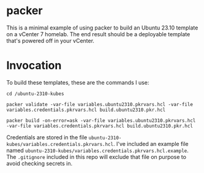 # packer
This is a minimal example of using packer to build an Ubuntu 23.10 template on a vCenter 7 homelab. The end result should be a deployable template that's powered off in your vCenter.

# Invocation
To build these templates, these are the commands I use:

`cd /ubuntu-2310-kubes`

`packer validate -var-file variables.ubuntu2310.pkrvars.hcl -var-file variables.credentials.pkrvars.hcl build.ubuntu2310.pkr.hcl`

`packer build -on-error=ask -var-file variables.ubuntu2310.pkrvars.hcl -var-file variables.credentials.pkrvars.hcl build.ubuntu2310.pkr.hcl`

Credentials are stored in the file `ubuntu-2310-kubes/variables.credentials.pkrvars.hcl`. I've included an example file named `ubuntu-2310-kubes/variables.credentials.pkrvars.hcl.example`. The `.gitignore` included in this repo will exclude that file on purpose to avoid checking secrets in.
